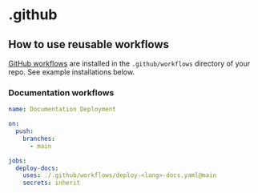 # .github

## How to use reusable workflows

[GitHub workflows](https://docs.github.com/en/actions/how-tos/write-workflows) are installed in the `.github/workflows` directory of your repo. See example installations below.

### Documentation workflows

```yaml
name: Documentation Deployment

on:
  push:
    branches:
      - main

jobs:
  deploy-docs:
    uses: ./.github/workflows/deploy-<lang>-docs.yaml@main
    secrets: inherit
```

